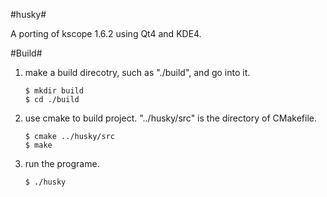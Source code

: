 #husky#

A porting of kscope 1.6.2 using Qt4 and KDE4.

#Build#

1. make a build direcotry, such as "./build", and go into it.
    ```shell
    $ mkdir build
    $ cd ./build
    ```

2. use cmake to build project. "../husky/src" is the directory of CMakefile.
    ```shell
    $ cmake ../husky/src
    $ make
    ```
    
3. run the programe.
    ```shell
    $ ./husky
    ```
